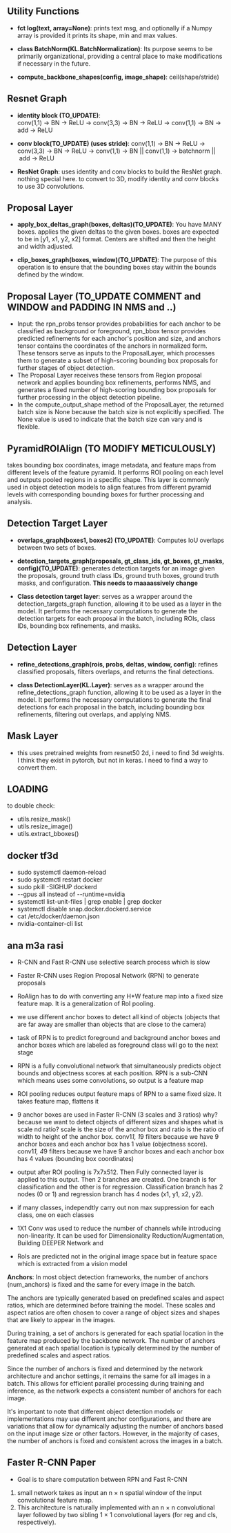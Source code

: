 ## Utility Functions
- **fct log(text, array=None)**: prints text msg, and optionally if a Numpy array is provided it prints its shape, min and max values.

- **class BatchNorm(KL.BatchNormalization)**: Its purpose seems to be primarily organizational, providing a central place to make modifications if necessary in the future.

- **compute_backbone_shapes(config, image_shape)**: ceil(shape/stride)

## Resnet Graph
- **identity block (TO_UPDATE)**:  
conv(1,1) -> BN -> ReLU -> conv(3,3) -> BN -> ReLU -> conv(1,1) -> BN -> add -> ReLU

- **conv block(TO_UPDATE) (uses stride)**: 
conv(1,1) -> BN -> ReLU -> conv(3,3) -> BN -> ReLU -> conv(1,1) -> BN  || conv(1,1) -> batchnorm || add -> ReLU

- **ResNet Graph**:
uses identity and conv blocks to build the ResNet graph. nothing special here. to convert to 3D, modify identity and conv blocks to use 3D convolutions.

## Proposal Layer
- **apply_box_deltas_graph(boxes, deltas)(TO_UPDATE)**: You have MANY boxes.
applies the given deltas to the given boxes. boxes are expected to be in [y1, x1, y2, x2] format. Centers are shifted and then the height and width adjusted.

- **clip_boxes_graph(boxes, window)(TO_UPDATE)**:
 The purpose of this operation is to ensure that the bounding boxes stay within the bounds defined by the window.


## Proposal Layer (TO_UPDATE COMMENT and WINDOW and PADDING IN NMS and ..)
- Input: the rpn_probs tensor provides probabilities for each anchor to be classified as background or foreground, rpn_bbox tensor provides predicted refinements for each anchor's position and size, and anchors tensor contains the coordinates of the anchors in normalized form. These tensors serve as inputs to the ProposalLayer, which processes them to generate a subset of high-scoring bounding box proposals for further stages of object detection.
- The Proposal Layer receives these tensors from Region proposal network and applies bounding box refinements, performs NMS, and generates a fixed number of high-scoring bounding box proposals for further processing in the object detection pipeline.
- In the compute_output_shape method of the ProposalLayer, the returned batch size is None because the batch size is not explicitly specified. The None value is used to indicate that the batch size can vary and is flexible.



## PyramidROIAlign (TO MODIFY METICULOUSLY)
takes bounding box coordinates, image metadata, and feature maps from different levels of the feature pyramid. It performs ROI pooling on each level and outputs pooled regions in a specific shape. This layer is commonly used in object detection models to align features from different pyramid levels with corresponding bounding boxes for further processing and analysis.

## Detection Target Layer

- **overlaps_graph(boxes1, boxes2) (TO_UPDATE)**: Computes IoU overlaps between two sets of boxes.

- **detection_targets_graph(proposals, gt_class_ids, gt_boxes, gt_masks, config)(TO_UPDATE)**:
generates detection targets for an image given the proposals, ground truth class IDs, ground truth boxes, ground truth masks, and configuration. **This needs to maaaassively change**

- **Class detection target layer**:
serves as a wrapper around the detection_targets_graph function, allowing it to be used as a layer in the model. It performs the necessary computations to generate the detection targets for each proposal in the batch, including ROIs, class IDs, bounding box refinements, and masks.

## Detection Layer

- **refine_detections_graph(rois, probs, deltas, window, config)**: refines classified proposals, filters overlaps, and returns the final detections. 

- **class DetectionLayer(KL.Layer)**: serves as a wrapper around the refine_detections_graph function, allowing it to be used as a layer in the model. It performs the necessary computations to generate the final detections for each proposal in the batch, including bounding box refinements, filtering out overlaps, and applying NMS.



## Mask Layer
- this uses pretrained weights from resnet50 2d, i need to find 3d weights. I think they exist in pytorch, but not in keras. I need to find a way to convert them.



## LOADING
to double check: 
- utils.resize_mask()
- utils.resize_image()
- utils.extract_bboxes()



## docker tf3d
- sudo systemctl daemon-reload
- sudo systemctl restart docker
- sudo pkill -SIGHUP dockerd
- --gpus all instead of --runtime=nvidia
- systemctl list-unit-files | grep enable | grep docker
- systemctl disable snap.docker.dockerd.service
- cat /etc/docker/daemon.json
- nvidia-container-cli list




## ana m3a rasi
- R-CNN and Fast R-CNN use selective search process which is slow

- Faster R-CNN uses Region Proposal Network (RPN) to generate proposals

- RoAlign has to do with converting any H*W feature map into a fixed size feature map. It is a generalization of RoI pooling.

 - we use different anchor boxes to detect all kind of objects (objects that are far away are smaller than objects that are close to the camera)

 - task of RPN is to predict foreground and background anchor boxes and anchor boxes which are labeled as foreground class will go to the next stage

 - RPN is a fully convolutional network that simultaneously predicts object bounds and objectness scores at each position. RPN is a sub-CNN which means uses some convolutions, so output is a feature map 

 - ROI pooling reduces output feature maps of RPN to a same fixed size. It takes feature map, flattens it 

- 9 anchor boxes are used in Faster R-CNN (3 scales and 3 ratios)
why? because we want to detect objects of different sizes and shapes
what is scale nd ratio? scale is the size of the anchor box and ratio is the ratio of width to height of the anchor box. conv1*1, 1*9 filters because we have 9 anchor boxes and each anchor box has 1 value (objectness score). conv1*1, 4*9 filters because we have 9 anchor boxes and each anchor box has 4 values (bounding box coordinates)

- output after ROI pooling is 7x7x512. Then Fully connected layer is applied to this output. Then 2 branches are created. One branch is for classification and the other is for regression. Classification branch has 2 nodes (0 or 1) and regression branch has 4 nodes (x1, y1, x2, y2).

- if many classes, independtly carry out non max suppression for each class, one on each classes

-  1X1 Conv was used to reduce the number of channels while introducing non-linearity. It can be used for Dimensionality Reduction/Augmentation, Building DEEPER Network and 

- RoIs are predicted not in the original image space but in feature space which is extracted from a vision model


**Anchors**:
In most object detection frameworks, the number of anchors (num_anchors) is fixed and the same for every image in the batch.

The anchors are typically generated based on predefined scales and aspect ratios, which are determined before training the model. These scales and aspect ratios are often chosen to cover a range of object sizes and shapes that are likely to appear in the images.

During training, a set of anchors is generated for each spatial location in the feature map produced by the backbone network. The number of anchors generated at each spatial location is typically determined by the number of predefined scales and aspect ratios.

Since the number of anchors is fixed and determined by the network architecture and anchor settings, it remains the same for all images in a batch. This allows for efficient parallel processing during training and inference, as the network expects a consistent number of anchors for each image.

It's important to note that different object detection models or implementations may use different anchor configurations, and there are variations that allow for dynamically adjusting the number of anchors based on the input image size or other factors. However, in the majority of cases, the number of anchors is fixed and consistent across the images in a batch.


## Faster R-CNN Paper
- Goal is to share computation between RPN and Fast R-CNN
1. small network takes as input an n × n spatial window of the input convolutional feature map.
2. This architecture is naturally implemented with an n × n convolutional layer followed by two sibling 1 × 1 convolutional layers (for reg and cls, respectively).